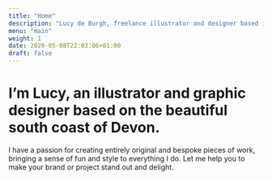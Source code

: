 ```yaml
---
title: "Home"
description: "Lucy de Burgh, freelance illustrator and designer based in South Devon"
menu: "main"
weight: 1
date: 2020-05-08T22:03:06+01:00
draft: false
---
```


# I’m Lucy, an illustrator and graphic designer based on the beautiful south coast of Devon. 

I have a passion for creating entirely original and bespoke pieces of work,
bringing a sense of fun and style to everything I do. Let me help you to
make your brand or project stand out and delight.